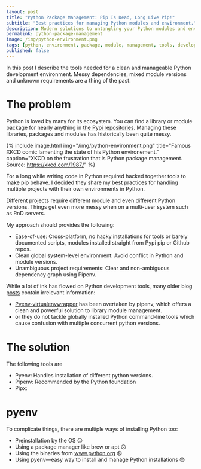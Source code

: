```yaml
---
layout: post
title: "Python Package Management: Pip Is Dead, Long Live Pip!"
subtitle: "Best practices for managing Python modules and environment."
description: Modern solutions to untangling your Python modules and environments. Pipenv + pyenv + pipx = awesome.
permalink: python-package-management
image: /img/python-environment.png
tags: [python, environment, package, module, management, tools, developper]
published: false
---
```

In this post I describe the tools needed for a clean and manageable Python development environment. Messy dependencies, mixed module versions and unknown requirements are a thing of the past.

# The problem
Python is loved by many for its ecosystem. You can find a library or module package for nearly anything in [the Pypi repositories](https://pypi.org/). Managing these libraries, packages and modules has historically been quite messy. 

{% include image.html
            img="/img/python-environment.png"
            title="Famous XKCD comic lamenting the state of his Python environement."
            caption="XKCD on the frustration that is Python package management. Source: https://xkcd.com/1987/" %}

For a long while writing code in Python required hacked together tools to make pip behave.
I decided they share my best practices for handling multiple projects with their own environments in Python.

Different projects require different module and even different Python versions.
Things get even more messy when on a multi-user system such as RnD servers.

My approach should provides the following:
- Ease-of-use: Cross-platform, no hacky installations for tools or barely documented scripts, modules installed straight from Pypi pip or Github repos.
- Clean global system-level environment: Avoid conflict in Python and module versions.
- Unambiguous project requirements: Clear and non-ambiguous dependency graph using Pipenv.

While a lot of ink has flowed on Python development tools, many older blog [posts](https://opensource.com/article/19/4/managing-python-packages) contain irrelevant information:
- [Pyenv-virtualenvwrapper](https://github.com/pyenv/pyenv-virtualenvwrapper) has been overtaken by pipenv, which offers a clean and powerful solution to library module management.
- or they do not tackle globally installed Python command-line tools which cause confusion with multiple concurrent python versions.

# The solution
The following tools are

- Pyenv: Handles installation of different python versions.
- Pipenv: Recommended by the Python foundation
- Pipx: 

# pyenv
To complicate things, there are multiple ways of installing Python too:

- Preinstallation by the OS 😔
- Using a package manager like brew or apt 😕
- Using the binaries from www.python.org 😫
- Using pyenv—easy way to install and manage Python installations 😎